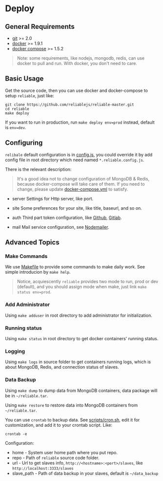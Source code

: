 # Deploy

## General Requirements

- [git](http://git-scm.com/) >= 2.0
- [docker](https://www.docker.com/) >= 1.9.1
- [docker compose](https://www.docker.com/products/docker-compose) >= 1.5.2

> Note: some requirements, like nodejs, mongodb, redis, can use docker to pull and run. With docker, you don't need to care.

## Basic Usage

Get the source code, then you can use docker and docker-compose to setup `reliable`, just like:

```shell
git clone https://github.com/reliablejs/reliable-master.git
cd reliable
make deploy
```

If you want to run in production, run `make deploy env=prod` instead, default is `env=dev`.

## Configuring

`relibale` default configuration is in [config.js](../../common/config.js), you could override it by add config file in root directory which need named `*.reliable.config.js`.

There is the relevant description:

> It's a good idea not to change configuration of MongoDB & Redis, because docker-compose will take care of them. If you need to change, please update [docker-compose.yml](docker-compose.yml) to satisfy.

- server
  Settings for Http server, like port.
- site
  Some preferences for your site, like title, baseurl, and so on.
- auth
  Third part token configuration, like [Github](http://github.com/), [Gitlab](https://gitlab.com).

- mail
  Mail service configuration, see [Nodemailer](https://github.com/nodemailer/nodemailer).

## Advanced Topics

### Make Commands

We use [Makefile](Makefile) to provide some commands to make daily work. See simple introducion by `make help`.

> Notice, acquiescently `reliable` provides two mode to run, prod or dev (default), and you should assign mode when make, just link `make status env=prod`.

### Add Administrator

Using `make adduser` in root directory to add administrator for initialization.

### Running status

Using `make status` in root directory to get docker containers' running status.

### Logging

Using `make logs` in source folder to get containers running logs, which is about MongoDB, Redis, and connection status of slaves.

### Data Backup

Using `make dump` to dump data from MongoDB containers, data package will be in `~/reliable.tar`.

Using `make restore` to restore data into MongoDB containers from `~/reliable.tar`.

You can use `crontab` to backup data. See [scripts/cron.sh](scripts/cron.sh), edit it for customization, and add it to your crontab script. Like:

```
crontab -e
```

Configuration:

- home - System user home path where you put repo.
- repo - Path of `reliable` source code folder.
- url - Url to get slaves info, `http://<hostname>:<port>/slaves`, like `http://localhost:3333/slaves`
- slave_path - Path of data backup in your slaves, default is `~/data_backup`

